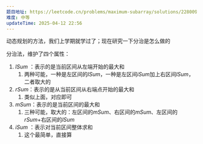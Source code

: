 ```yaml
---
题目地址: https://leetcode.cn/problems/maximum-subarray/solutions/228009/zui-da-zi-xu-he-by-leetcode-solution/?envType=study-plan-v2&envId=top-100-liked
难度: 中等
updateTime: 2025-04-12 22:56
---
```

动态规划的方法，我们上学期就学过了；现在研究一下分治是怎么做的

分治法，维护了四个属性：
1. $lSum$ ：表示的是当前区间从左端开始的最大和
	1. 两种可能，一种是左区间的$lSum$，一种是左区间$iSum$加上右区间$lSum$，二者取大的
2. $rSum$：表示的是从当前区间从右端点开始的最大和
	1. 类似上面，对应即可
3. $mSum$：表示的是当前区间的最大和  
	1. 三种可能，取大的：左区间的$mSum$、右区间的$mSum$、左区间的$rSum$+右区间的$lSum$
4. $iSum$ ：表示对当前区间整体求和
	1. 这个最简单，直接算